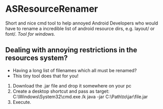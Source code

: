 # ASResourceRenamer
Short and nice cmd tool to help annoyed Android Developers who would have to rename a incredible list of android resource dirs, e.g. layout/ or font/.
*Tool for windows.*

## Dealing with annoying restrictions in the resources system?
 - Having a long list of filenames which all must be renamed?
 - This tiny tool does that for you!
 
 1. Download the .jar file and drop it somewhere on your pc
 2. Create a desktop shortcut and pass as target: C:\Windows\System32\cmd.exe /k java -jar C:\Path\to\jar\file.jar
 3. Execute.
